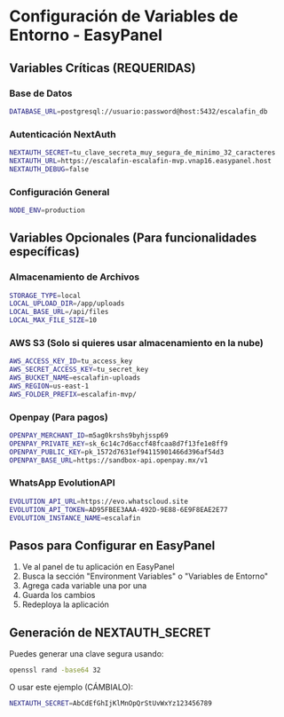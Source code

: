 
# Configuración de Variables de Entorno - EasyPanel

## Variables Críticas (REQUERIDAS)

### Base de Datos
```bash
DATABASE_URL=postgresql://usuario:password@host:5432/escalafin_db
```

### Autenticación NextAuth
```bash
NEXTAUTH_SECRET=tu_clave_secreta_muy_segura_de_minimo_32_caracteres
NEXTAUTH_URL=https://escalafin-escalafin-mvp.vnap16.easypanel.host
NEXTAUTH_DEBUG=false
```

### Configuración General
```bash
NODE_ENV=production
```

## Variables Opcionales (Para funcionalidades específicas)

### Almacenamiento de Archivos
```bash
STORAGE_TYPE=local
LOCAL_UPLOAD_DIR=/app/uploads
LOCAL_BASE_URL=/api/files
LOCAL_MAX_FILE_SIZE=10
```

### AWS S3 (Solo si quieres usar almacenamiento en la nube)
```bash
AWS_ACCESS_KEY_ID=tu_access_key
AWS_SECRET_ACCESS_KEY=tu_secret_key
AWS_BUCKET_NAME=escalafin-uploads
AWS_REGION=us-east-1
AWS_FOLDER_PREFIX=escalafin-mvp/
```

### Openpay (Para pagos)
```bash
OPENPAY_MERCHANT_ID=m5ag0krshs9byhjssp69
OPENPAY_PRIVATE_KEY=sk_6c14c7d6accf48fcaa8d7f13fe1e8ff9
OPENPAY_PUBLIC_KEY=pk_1572d7631ef94115901466d396af54d3
OPENPAY_BASE_URL=https://sandbox-api.openpay.mx/v1
```

### WhatsApp EvolutionAPI
```bash
EVOLUTION_API_URL=https://evo.whatscloud.site
EVOLUTION_API_TOKEN=AD95FBEE3AAA-492D-9E88-6E9F8EAE2E77
EVOLUTION_INSTANCE_NAME=escalafin
```

## Pasos para Configurar en EasyPanel

1. Ve al panel de tu aplicación en EasyPanel
2. Busca la sección "Environment Variables" o "Variables de Entorno"
3. Agrega cada variable una por una
4. Guarda los cambios
5. Redeploya la aplicación

## Generación de NEXTAUTH_SECRET

Puedes generar una clave segura usando:
```bash
openssl rand -base64 32
```

O usar este ejemplo (CÁMBIALO):
```bash
NEXTAUTH_SECRET=AbCdEfGhIjKlMnOpQrStUvWxYz123456789
```

